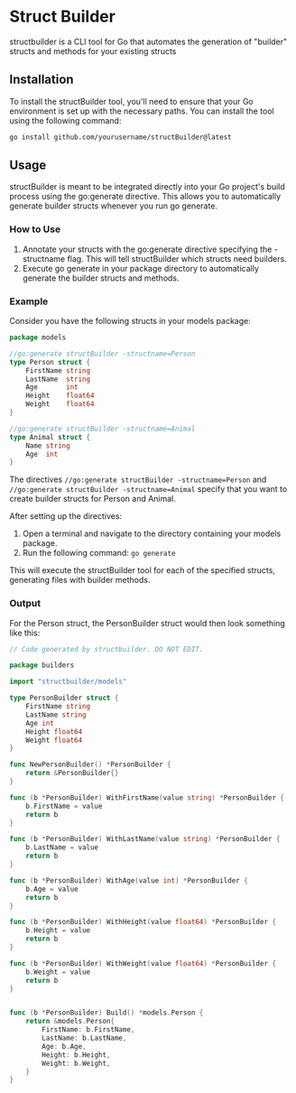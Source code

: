 # Struct Builder
structbuilder is a CLI tool for Go that automates the generation of "builder" structs and methods for your existing structs

## Installation
To install the structBuilder tool, you'll need to ensure that your Go environment is set up with the necessary paths. You can install the tool using the following command:
```sh
go install github.com/yourusername/structBuilder@latest
```

## Usage
structBuilder is meant to be integrated directly into your Go project's build process using the go:generate directive. This allows you to automatically generate builder structs whenever you run go generate.

### How to Use
1. Annotate your structs with the go:generate directive specifying the -structname flag. This will tell structBuilder which structs need builders.
2. Execute go generate in your package directory to automatically generate the builder structs and methods.

### Example
Consider you have the following structs in your models package:

```go
package models

//go:generate structBuilder -structname=Person
type Person struct {
    FirstName string
    LastName  string
    Age       int
    Height    float64
    Weight    float64
}

//go:generate structBuilder -structname=Animal
type Animal struct {
    Name string
    Age  int
}
```

The directives `//go:generate structBuilder -structname=Person` and `//go:generate structBuilder -structname=Animal` specify that you want to create builder structs for Person and Animal.

After setting up the directives:
1. Open a terminal and navigate to the directory containing your models package. 
2. Run the following command: `go generate`

This will execute the structBuilder tool for each of the specified structs, generating files with builder methods.

### Output

For the Person struct, the PersonBuilder struct would then look something like this:

```go
// Code generated by structbuilder. DO NOT EDIT.

package builders

import "structbuilder/models"

type PersonBuilder struct {
	FirstName string
	LastName string
	Age int
	Height float64
	Weight float64
}

func NewPersonBuilder() *PersonBuilder {
	return &PersonBuilder{}
}

func (b *PersonBuilder) WithFirstName(value string) *PersonBuilder {
	b.FirstName = value
	return b
}

func (b *PersonBuilder) WithLastName(value string) *PersonBuilder {
	b.LastName = value
	return b
}

func (b *PersonBuilder) WithAge(value int) *PersonBuilder {
	b.Age = value
	return b
}

func (b *PersonBuilder) WithHeight(value float64) *PersonBuilder {
	b.Height = value
	return b
}

func (b *PersonBuilder) WithWeight(value float64) *PersonBuilder {
	b.Weight = value
	return b
}


func (b *PersonBuilder) Build() *models.Person {
	return &models.Person{
		FirstName: b.FirstName,
		LastName: b.LastName,
		Age: b.Age,
		Height: b.Height,
		Weight: b.Weight,
	}
}
```